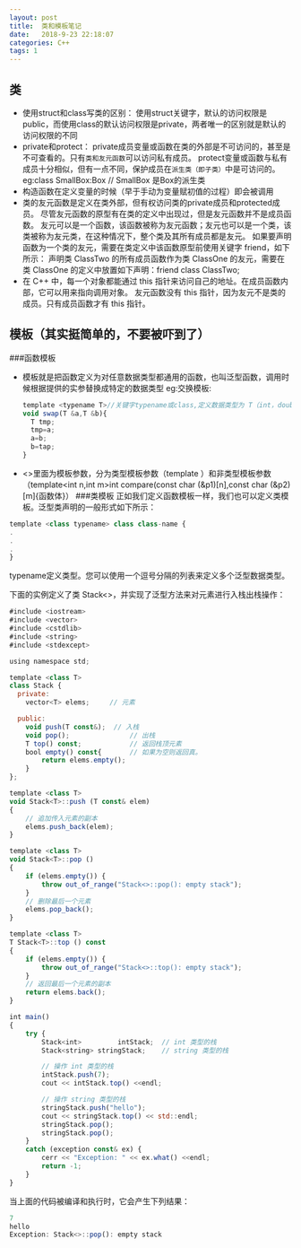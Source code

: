 ```yaml
---
layout: post
title:  类和模板笔记
date:   2018-9-23 22:18:07
categories: C++
tags: 1
---
```

<!-- more -->
## 类
- 使用struct和class写类的区别：
  使用struct关键字，默认的访问权限是public，而使用class的默认访问权限是private，两者唯一的区别就是默认的访问权限的不同
- private和protect：
  private成员变量或函数在类的外部是不可访问的，甚至是不可查看的。只有`类和友元函数`可以访问私有成员。
  protect变量或函数与私有成员十分相似，但有一点不同，保护成员在`派生类（即子类）`中是可访问的。
  eg:class SmallBox:Box // SmallBox 是Box的派生类
- 构造函数在定义变量的时候（早于手动为变量赋初值的过程）即会被调用
- 类的友元函数是定义在类外部，但有权访问类的private成员和protected成员。
  尽管友元函数的原型有在类的定义中出现过，但是友元函数并不是成员函数。
  友元可以是一个函数，该函数被称为友元函数；友元也可以是一个类，该类被称为友元类，在这种情况下，整个类及其所有成员都是友元。
  如果要声明函数为一个类的友元，需要在类定义中该函数原型前使用关键字 friend，如下所示：
   声明类 ClassTwo 的所有成员函数作为类 ClassOne 的友元，需要在类 ClassOne 的定义中放置如下声明：friend class ClassTwo;
- 在 C++ 中，每一个对象都能通过 this 指针来访问自己的地址。在成员函数内部，它可以用来指向调用对象。
  友元函数没有 this 指针，因为友元不是类的成员。只有成员函数才有 this 指针。

## 模板（其实挺简单的，不要被吓到了）
###函数模板
- 模板就是把函数定义为对任意数据类型都通用的函数，也叫泛型函数，调用时候根据提供的实参替换成特定的数据类型
  eg:交换模板:
  ```javascript
  template <typename T>//关键字typename或class,定义数据类型为 T（int，double.....)
  void swap(T &a,T &b){
	T tmp;
	tmp=a;
	a=b;
	b=tap;
  }
  ```
- <>里面为模板参数，分为类型模板参数（template <typename T>）和非类型模板参数（template<int n,int m>int compare(const char (&p1)[n],const char (&p2)[m]{函数体}）
###类模板
正如我们定义函数模板一样，我们也可以定义类模板。泛型类声明的一般形式如下所示：
```javascript
template <class typename> class class-name {
.
.
.
}
```
typename定义类型。您可以使用一个逗号分隔的列表来定义多个泛型数据类型。

下面的实例定义了类 Stack<>，并实现了泛型方法来对元素进行入栈出栈操作：
```javascript
#include <iostream>
#include <vector>
#include <cstdlib>
#include <string>
#include <stdexcept>

using namespace std;

template <class T>
class Stack { 
  private: 
    vector<T> elems;     // 元素 

  public: 
    void push(T const&);  // 入栈
    void pop();               // 出栈
    T top() const;            // 返回栈顶元素
    bool empty() const{       // 如果为空则返回真。
        return elems.empty(); 
    } 
}; 

template <class T>
void Stack<T>::push (T const& elem) 
{ 
    // 追加传入元素的副本
    elems.push_back(elem);    
} 

template <class T>
void Stack<T>::pop () 
{ 
    if (elems.empty()) { 
        throw out_of_range("Stack<>::pop(): empty stack"); 
    }
	// 删除最后一个元素
    elems.pop_back();         
} 

template <class T>
T Stack<T>::top () const 
{ 
    if (elems.empty()) { 
        throw out_of_range("Stack<>::top(): empty stack"); 
    }
	// 返回最后一个元素的副本 
    return elems.back();      
} 

int main() 
{ 
    try { 
        Stack<int>         intStack;  // int 类型的栈 
        Stack<string> stringStack;    // string 类型的栈 

        // 操作 int 类型的栈 
        intStack.push(7); 
        cout << intStack.top() <<endl; 

        // 操作 string 类型的栈 
        stringStack.push("hello"); 
        cout << stringStack.top() << std::endl; 
        stringStack.pop(); 
        stringStack.pop(); 
    } 
    catch (exception const& ex) { 
        cerr << "Exception: " << ex.what() <<endl; 
        return -1;
    } 
}  
```
当上面的代码被编译和执行时，它会产生下列结果：
```javascript
7
hello
Exception: Stack<>::pop(): empty stack
```

